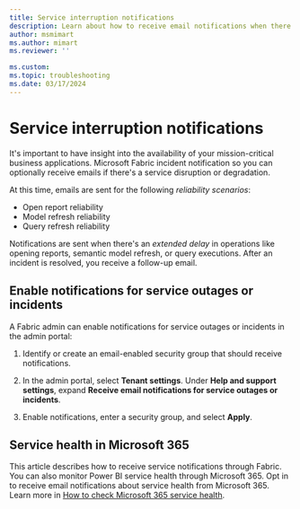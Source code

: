 ```yaml
---
title: Service interruption notifications
description: Learn about how to receive email notifications when there's a Power BI service disruption or outage.
author: msmimart
ms.author: mimart
ms.reviewer: ''

ms.custom:
ms.topic: troubleshooting
ms.date: 03/17/2024
---
```


# Service interruption notifications

It's important to have insight into the availability of your mission-critical business applications. Microsoft Fabric incident notification so you can optionally receive emails if there's a service disruption or degradation.

At this time, emails are sent for the following *reliability scenarios*:

- Open report reliability
- Model refresh reliability
- Query refresh reliability

Notifications are sent when there's an *extended delay* in operations like opening reports, semantic model refresh, or query executions. After an incident is resolved, you receive a follow-up email.

## Enable notifications for service outages or incidents

A Fabric admin can enable notifications for service outages or incidents in the admin portal:

1. Identify or create an email-enabled security group that should receive notifications.

1. In the admin portal, select **Tenant settings**. Under **Help and support settings**, expand **Receive email notifications for service outages or incidents**.

1. Enable notifications, enter a security group, and select **Apply**.

## Service health in Microsoft 365

This article describes how to receive service notifications through Fabric. You can also monitor Power BI service health through Microsoft 365. Opt in to receive email notifications about service health from Microsoft 365. Learn more in [How to check Microsoft 365 service health](/microsoft-365/enterprise/view-service-health).
